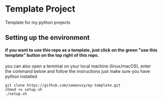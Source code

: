 # Template Project
Template for my python projects

## Setting up the environment
#### if you want to use this repo as a template, just click on the green "use this template" button on the top right of this repo.

you can also open a terminal on your local machine (linux/macOS), enter the command below and follow the instructions
just make sure you have python installed
```
git clone https://github.com/samanxsy/my-template.git
chmod +x setup.sh
./setup.sh
```
